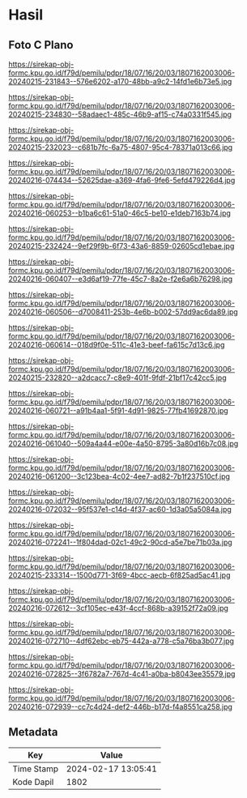 # Hasil

## Foto C Plano

https://sirekap-obj-formc.kpu.go.id/f79d/pemilu/pdpr/18/07/16/20/03/1807162003006-20240215-231843--576e6202-a170-48bb-a9c2-14fd1e6b73e5.jpg

https://sirekap-obj-formc.kpu.go.id/f79d/pemilu/pdpr/18/07/16/20/03/1807162003006-20240215-234830--58adaec1-485c-46b9-af15-c74a0331f545.jpg

https://sirekap-obj-formc.kpu.go.id/f79d/pemilu/pdpr/18/07/16/20/03/1807162003006-20240215-232023--c681b7fc-6a75-4807-95c4-78371a013c66.jpg

https://sirekap-obj-formc.kpu.go.id/f79d/pemilu/pdpr/18/07/16/20/03/1807162003006-20240216-074434--52625dae-a369-4fa6-9fe6-5efd479226d4.jpg

https://sirekap-obj-formc.kpu.go.id/f79d/pemilu/pdpr/18/07/16/20/03/1807162003006-20240216-060253--b1ba6c61-51a0-46c5-be10-e1deb7163b74.jpg

https://sirekap-obj-formc.kpu.go.id/f79d/pemilu/pdpr/18/07/16/20/03/1807162003006-20240215-232424--9ef29f9b-6f73-43a6-8859-02605cd1ebae.jpg

https://sirekap-obj-formc.kpu.go.id/f79d/pemilu/pdpr/18/07/16/20/03/1807162003006-20240216-060407--e3d6af19-77fe-45c7-8a2e-f2e6a6b76298.jpg

https://sirekap-obj-formc.kpu.go.id/f79d/pemilu/pdpr/18/07/16/20/03/1807162003006-20240216-060506--d7008411-253b-4e6b-b002-57dd9ac6da89.jpg

https://sirekap-obj-formc.kpu.go.id/f79d/pemilu/pdpr/18/07/16/20/03/1807162003006-20240216-060614--018d9f0e-511c-41e3-beef-fa615c7d13c6.jpg

https://sirekap-obj-formc.kpu.go.id/f79d/pemilu/pdpr/18/07/16/20/03/1807162003006-20240215-232820--a2dcacc7-c8e9-401f-9fdf-21bf17c42cc5.jpg

https://sirekap-obj-formc.kpu.go.id/f79d/pemilu/pdpr/18/07/16/20/03/1807162003006-20240216-060721--a91b4aa1-5f91-4d91-9825-77fb41692870.jpg

https://sirekap-obj-formc.kpu.go.id/f79d/pemilu/pdpr/18/07/16/20/03/1807162003006-20240216-061040--509a4a44-e00e-4a50-8795-3a80d16b7c08.jpg

https://sirekap-obj-formc.kpu.go.id/f79d/pemilu/pdpr/18/07/16/20/03/1807162003006-20240216-061200--3c123bea-4c02-4ee7-ad82-7b1f237510cf.jpg

https://sirekap-obj-formc.kpu.go.id/f79d/pemilu/pdpr/18/07/16/20/03/1807162003006-20240216-072032--95f537e1-c14d-4f37-ac60-1d3a05a5084a.jpg

https://sirekap-obj-formc.kpu.go.id/f79d/pemilu/pdpr/18/07/16/20/03/1807162003006-20240216-072241--1f804dad-02c1-49c2-90cd-a5e7be71b03a.jpg

https://sirekap-obj-formc.kpu.go.id/f79d/pemilu/pdpr/18/07/16/20/03/1807162003006-20240215-233314--1500d771-3f69-4bcc-aecb-6f825ad5ac41.jpg

https://sirekap-obj-formc.kpu.go.id/f79d/pemilu/pdpr/18/07/16/20/03/1807162003006-20240216-072612--3cf105ec-e43f-4ccf-868b-a39152f72a09.jpg

https://sirekap-obj-formc.kpu.go.id/f79d/pemilu/pdpr/18/07/16/20/03/1807162003006-20240216-072710--4df62ebc-eb75-442a-a778-c5a76ba3b077.jpg

https://sirekap-obj-formc.kpu.go.id/f79d/pemilu/pdpr/18/07/16/20/03/1807162003006-20240216-072825--3f6782a7-767d-4c41-a0ba-b8043ee35579.jpg

https://sirekap-obj-formc.kpu.go.id/f79d/pemilu/pdpr/18/07/16/20/03/1807162003006-20240216-072939--cc7c4d24-def2-446b-b17d-f4a8551ca258.jpg


## Metadata

| Key        | Value               |
| ---------- | ------------------- |
| Time Stamp | 2024-02-17 13:05:41 |
| Kode Dapil | 1802                |



